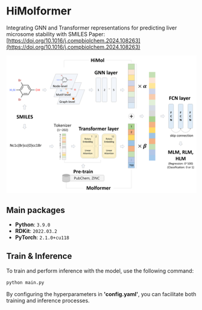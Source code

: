 # HiMolformer
Integrating GNN and Transformer representations for predicting liver microsome stability with SMILES
Paper: [https://doi.org/10.1016/j.compbiolchem.2024.108263](https://doi.org/10.1016/j.compbiolchem.2024.108263)

![HiMolformer_architecture](architecture.png)

## Main packages
- **Python**: `3.9.0`
- **RDKit**: `2022.03.2`
- **PyTorch**: `2.1.0+cu118`

## Train & Inference
To train and perform inference with the model, use the following command:
```bash
python main.py
```
By configuring the hyperparameters in **'config.yaml'**, you can facilitate both training and inference processes.
